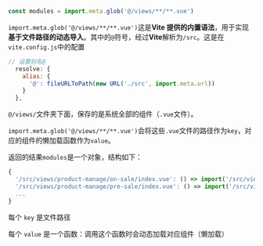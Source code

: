 

```js
const modules = import.meta.glob('@/views/**/**.vue')
```

`import.meta.glob('@/views/**/**.vue')`这是**Vite 提供的内置语法**，用于实现**基于文件路径的动态导入**。其中的`@`符号，经过**Vite**解析为`/src`。这是在`vite.config.js`中的配置

```js
// 设置别名@
  resolve: {
    alias: {
      '@': fileURLToPath(new URL('./src', import.meta.url))
    }
  },
```

`@/views/`文件夹下面，保存的是系统全部的组件（`.vue`文件）。

`import.meta.glob('@/views/**/**.vue')`会将这些`.vue`文件的路径作为`key`，对应的组件的懒加载函数作为`value`。

返回的结果`modules`是一个对象，结构如下：

```js
{
  '/src/views/product-manage/on-sale/index.vue': () => import('/src/views/product-manage/on-sale/index.vue'),
  '/src/views/product-manage/pre-sale/index.vue': () => import('/src/views/product-manage/pre-sale/index.vue'),
  ...
}
```

每个 `key` 是文件路径

每个 `value` 是一个函数：调用这个函数时会动态加载对应组件（懒加载）